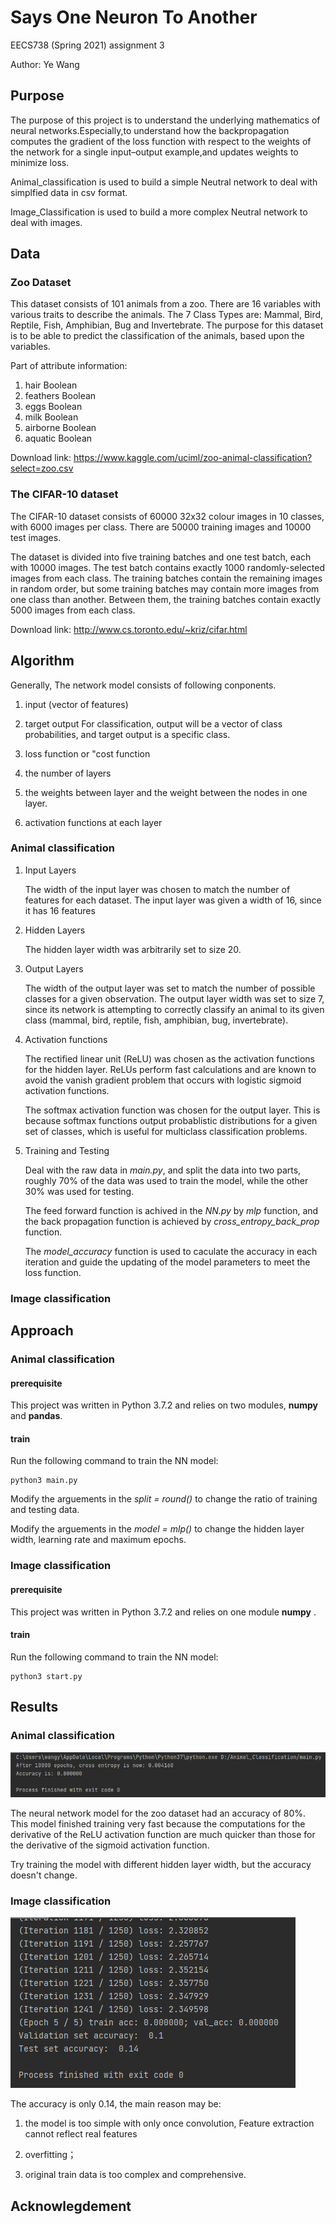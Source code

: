 # Says One Neuron To Another

  EECS738 (Spring 2021) assignment 3

  Author: Ye Wang

## Purpose

The purpose of this project is to understand the underlying mathematics of neural networks.Especially,to understand how the backpropagation computes the gradient of the loss function with respect to the weights of the network for a single input–output example,and updates weights to minimize loss.

Animal_classification is used to build a simple Neutral network to deal with simplfied data in csv format. 

Image_Classification is used to build a more complex Neutral network to deal with images. 

## Data

### Zoo Dataset

This dataset consists of 101 animals from a zoo. There are 16 variables with various traits to describe the animals. The 7 Class Types are: Mammal, Bird, Reptile, Fish, Amphibian, Bug and Invertebrate. The purpose for this dataset is to be able to predict the classification of the animals, based upon the variables.

Part of attribute information:

1.	hair Boolean
2.	feathers Boolean
3.	eggs Boolean
4.	milk Boolean
5.	airborne Boolean
6.	aquatic Boolean

Download link: https://www.kaggle.com/uciml/zoo-animal-classification?select=zoo.csv

### The CIFAR-10 dataset

The CIFAR-10 dataset consists of 60000 32x32 colour images in 10 classes, with 6000 images per class. There are 50000 training images and 10000 test images.

The dataset is divided into five training batches and one test batch, each with 10000 images. The test batch contains exactly 1000 randomly-selected images from each class. The training batches contain the remaining images in random order, but some training batches may contain more images from one class than another. Between them, the training batches contain exactly 5000 images from each class.

Download link: http://www.cs.toronto.edu/~kriz/cifar.html

## Algorithm


Generally, The network model consists of following conponents.

 1. input (vector of features)
 
 2. target output
   For classification, output will be a vector of class probabilities, and target output is a specific class.
   
 3. loss function or "cost function
 
 4. the number of layers
 
 5. the weights between layer and the weight between the nodes in one layer.
 
 6. activation functions at each layer


### Animal classification


1. Input Layers

    The width of the input layer was chosen to match the number of features for each dataset. The input layer was given a width of 16, since it has 16 features

2. Hidden Layers

    The hidden layer width was arbitrarily set to size 20.

3. Output Layers

    The width of the output layer was set to match the number of possible classes for a given observation. The output layer width was set to size 7, since its network is attempting to correctly classify an animal to its given class (mammal, bird, reptile, fish, amphibian, bug, invertebrate). 

4. Activation functions

    The rectified linear unit (ReLU) was chosen as the activation functions for the hidden layer. ReLUs perform fast calculations and are known to avoid the vanish gradient problem that occurs with logistic sigmoid activation functions.
  
    The softmax activation function was chosen for the output layer. This is because softmax functions output probablistic distributions for a given set of classes, which is useful for multiclass classification problems.

5. Training and Testing

    Deal with the raw data in _main.py_, and split the data into two parts, roughly 70% of the data was used to train the model, while the other 30% was used for testing.
  
    The feed forward function is achived in the _NN.py_ by _mlp_ function, and the back propagation function is achieved by _cross_entropy_back_prop_ function.
  
    The _model_accuracy_ function is used to caculate the accuracy in each iteration and guide the updating of the model parameters to meet the loss function.
  

### Image classification



## Approach

### Animal classification

#### prerequisite

This project was written in Python 3.7.2 and relies on two modules, **numpy** and **pandas**.

#### train 

Run the following command to train the NN model:

```
python3 main.py
```

Modify the arguements in the _split = round()_ to change the ratio of training and testing data.

Modify the arguements in the _model = mlp()_ to change the hidden layer width, learning rate and maximum epochs.

### Image classification

#### prerequisite

This project was written in Python 3.7.2 and relies on one module **numpy** .

#### train 

Run the following command to train the NN model:

```
python3 start.py
```
## Results

### Animal classification

![Alt text](https://github.com/yeah61/Says-One-Neuron-to-Another/blob/main/Animal_Classification/animal_classification_result.png)

The neural network model for the zoo dataset had an accuracy of 80%. This model finished training very fast because the computations for the derivative of the ReLU activation function are much quicker than those for the derivative of the sigmoid activation function.

Try training the model with different hidden layer width, but the accuracy doesn't change.

### Image classification

![Alt text](https://github.com/yeah61/Says-One-Neuron-to-Another/blob/main/Image_Classification/Image_classification_result.png)

The accuracy is only 0.14, the main reason may be: 

1. the model is too simple with only once convolution, Feature extraction cannot reflect real features

2. overfitting；

3. original train data is too complex and comprehensive.


## Acknowlegdement



